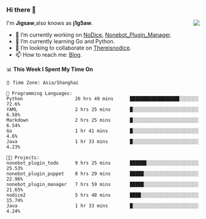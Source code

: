 ### Hi there 👋

<a href="#">
  <img align="right" src="https://github-readme-stats.vercel.app/api?username=Jigsaw111&count_private=true&show_icons=true&title_color=80070B&text_color=B3B3B3&bg_color=212121&icon_color=80070B" />
</a>

I'm **Jigsaw**,also knows as **j1g5aw**.

- 🔭 I’m currently working on [NoDice](https://github.com/thereisnodice/nodice2), [Nonebot_Plugin_Manager](https://github.com/Jigsaw111/nonebot_plugin_manager).
- 🌱 I’m currently learning Go and Python.
- 👯 I’m looking to collaborate on [Thereisnodice](https://github.com/thereisnodice).
- 📫 How to reach me: [Blog](https://blog.maddestroyer.xyz/).

<!--START_SECTION:waka-->
📊 **This Week I Spent My Time On** 

```text
⌚︎ Time Zone: Asia/Shanghai

💬 Programming Languages: 
Python                   26 hrs 49 mins      ██████████████████░░░░░░░   72.6% 
YAML                     2 hrs 25 mins       █░░░░░░░░░░░░░░░░░░░░░░░░   6.58% 
Markdown                 2 hrs 25 mins       █░░░░░░░░░░░░░░░░░░░░░░░░   6.54% 
Go                       1 hr 41 mins        █░░░░░░░░░░░░░░░░░░░░░░░░   4.6% 
Java                     1 hr 33 mins        █░░░░░░░░░░░░░░░░░░░░░░░░   4.23%

🐱‍💻 Projects: 
nonebot_plugin_todo      9 hrs 25 mins       ██████░░░░░░░░░░░░░░░░░░░   25.53% 
nonebot_plugin_puppet    8 hrs 29 mins       █████░░░░░░░░░░░░░░░░░░░░   22.96% 
nonebot_plugin_manager   7 hrs 59 mins       █████░░░░░░░░░░░░░░░░░░░░   21.65% 
nodice2                  5 hrs 48 mins       ████░░░░░░░░░░░░░░░░░░░░░   15.74% 
Java                     1 hr 33 mins        █░░░░░░░░░░░░░░░░░░░░░░░░   4.24%

```


<!--END_SECTION:waka-->
